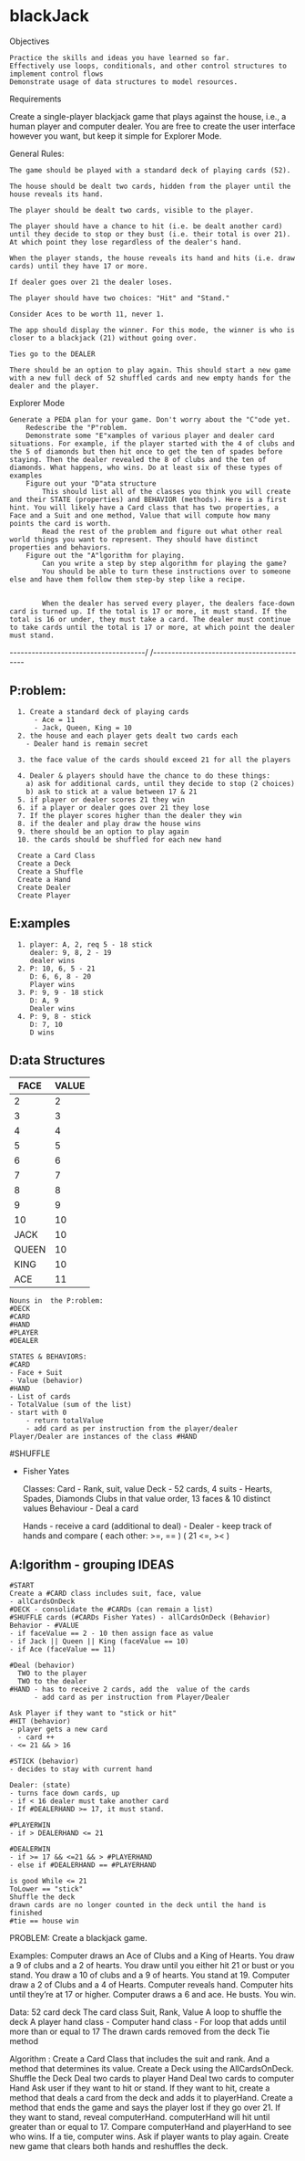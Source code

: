 # blackJack

Objectives

    Practice the skills and ideas you have learned so far.
    Effectively use loops, conditionals, and other control structures to implement control flows
    Demonstrate usage of data structures to model resources.

Requirements

Create a single-player blackjack game that plays against the house, i.e., a human player and computer dealer. You are free to create the user interface however you want, but keep it simple for Explorer Mode.

General Rules:

    The game should be played with a standard deck of playing cards (52).

    The house should be dealt two cards, hidden from the player until the house reveals its hand.

    The player should be dealt two cards, visible to the player.

    The player should have a chance to hit (i.e. be dealt another card) until they decide to stop or they bust (i.e. their total is over 21). At which point they lose regardless of the dealer's hand.

    When the player stands, the house reveals its hand and hits (i.e. draw cards) until they have 17 or more.

    If dealer goes over 21 the dealer loses.

    The player should have two choices: "Hit" and "Stand."

    Consider Aces to be worth 11, never 1.

    The app should display the winner. For this mode, the winner is who is closer to a blackjack (21) without going over.

    Ties go to the DEALER

    There should be an option to play again. This should start a new game with a new full deck of 52 shuffled cards and new empty hands for the dealer and the player.

Explorer Mode

    Generate a PEDA plan for your game. Don't worry about the "C"ode yet.
        Redescribe the "P"roblem.
        Demonstrate some "E"xamples of various player and dealer card situations. For example, if the player started with the 4 of clubs and the 5 of diamonds but then hit once to get the ten of spades before staying. Then the dealer revealed the 8 of clubs and the ten of diamonds. What happens, who wins. Do at least six of these types of examples
        Figure out your "D"ata structure
            This should list all of the classes you think you will create and their STATE (properties) and BEHAVIOR (methods). Here is a first hint. You will likely have a Card class that has two properties, a Face and a Suit and one method, Value that will compute how many points the card is worth.
            Read the rest of the problem and figure out what other real world things you want to represent. They should have distinct properties and behaviors.
        Figure out the "A"lgorithm for playing.
            Can you write a step by step algorithm for playing the game?
            You should be able to turn these instructions over to someone else and have them follow them step-by step like a recipe.


            When the dealer has served every player, the dealers face-down card is turned up. If the total is 17 or more, it must stand. If the total is 16 or under, they must take a card. The dealer must continue to take cards until the total is 17 or more, at which point the dealer must stand.

-------------------------------------/ /-------------------------------------------

## P:roblem:

      1. Create a standard deck of playing cards
          - Ace = 11
          - Jack, Queen, King = 10
      2. the house and each player gets dealt two cards each
        - Dealer hand is remain secret

      3. the face value of the cards should exceed 21 for all the players

      4. Dealer & players should have the chance to do these things:
        a) ask for additional cards, until they decide to stop (2 choices)
        b) ask to stick at a value between 17 & 21
      5. if player or dealer scores 21 they win
      6. if a player or dealer goes over 21 they lose
      7. If the player scores higher than the dealer they win
      8. if the dealer and play draw the house wins
      9. there should be an option to play again
      10. the cards should be shuffled for each new hand

      Create a Card Class
      Create a Deck
      Create a Shuffle
      Create a Hand
      Create Dealer
      Create Player

## E:xamples

      1. player: A, 2, req 5 - 18 stick
         dealer: 9, 8, 2 - 19
         dealer wins
      2. P: 10, 6, 5 - 21
         D: 6, 6, 8 - 20
         Player wins
      3. P: 9, 9 - 18 stick
         D: A, 9
         Dealer wins
      4. P: 9, 8 - stick
         D: 7, 10
         D wins

## D:ata Structures

| FACE  | VALUE |
| ----- | ----- |
| 2     | 2     |
| 3     | 3     |
| 4     | 4     |
| 5     | 5     |
| 6     | 6     |
| 7     | 7     |
| 8     | 8     |
| 9     | 9     |
| 10    | 10    |
| JACK  | 10    |
| QUEEN | 10    |
| KING  | 10    |
| ACE   | 11    |

    Nouns in  the P:roblem:
    #DECK
    #CARD
    #HAND
    #PLAYER
    #DEALER

    STATES & BEHAVIORS:
    #CARD
    - Face + Suit
    - Value (behavior)
    #HAND
    - List of cards
    - TotalValue (sum of the list)
    - start with 0
        - return totalValue
        - add card as per instruction from the player/dealer
    Player/Dealer are instances of the class #HAND

#SHUFFLE

- Fisher Yates

  Classes:
  Card - Rank, suit, value
  Deck - 52 cards, 4 suits - Hearts, Spades, Diamonds Clubs in that value order, 13 faces & 10 distinct values
  Behaviour - Deal a card
  <!-- - so 9 of Hearts is worth more than the 9 of clubs -->
  Hands - receive a card (additional to deal) - Dealer - keep track of hands and compare ( each other: >=, == ) ( 21 <=, >< )

## A:lgorithm - grouping IDEAS

    #START
    Create a #CARD class includes suit, face, value
    - allCardsOnDeck
    #DECK - consolidate the #CARDs (can remain a list)
    #SHUFFLE cards (#CARDs Fisher Yates) - allCardsOnDeck (Behavior)
    Behavior - #VALUE
    - if faceValue == 2 - 10 then assign face as value
    - if Jack || Queen || King (faceValue == 10)
    - if Ace (faceValue == 11)

    #Deal (behavior)
      TWO to the player
      TWO to the dealer
    #HAND - has to receive 2 cards, add the  value of the cards
          - add card as per instruction from Player/Dealer

    Ask Player if they want to "stick or hit"
    #HIT (behavior)
    - player gets a new card
      - card ++
    - <= 21 && > 16

    #STICK (behavior)
    - decides to stay with current hand

    Dealer: (state)
    - turns face down cards, up
    - if < 16 dealer must take another card
    - If #DEALERHAND >= 17, it must stand.

    #PLAYERWIN
    - if > DEALERHAND <= 21

    #DEALERWIN
    - if >= 17 && <=21 && > #PLAYERHAND
    - else if #DEALERHAND == #PLAYERHAND

    is good While <= 21
    ToLower == "stick"
    Shuffle the deck
    drawn cards are no longer counted in the deck until the hand is finished
    #tie == house win

<!-- Group PEDA -->

PROBLEM: Create a blackjack game.

Examples:
Computer draws an Ace of Clubs and a King of Hearts. You draw a 9 of clubs and a 2 of hearts. You draw until you either hit 21 or bust or you stand.
You draw a 10 of clubs and a 9 of hearts. You stand at 19. Computer draw a 2 of Clubs and a 4 of Hearts. Computer reveals hand. Computer hits until they’re at 17 or higher. Computer draws a 6 and ace. He busts. You win.

Data:
52 card deck
The card class
Suit, Rank, Value
A loop to shuffle the deck
A player hand class -
Computer hand class - For loop that adds until more than or equal to 17
The drawn cards removed from the deck
Tie method

Algorithm :
Create a Card Class that includes the suit and rank. And a method that determines its value.
Create a Deck using the AllCardsOnDeck.
Shuffle the Deck
Deal two cards to player Hand
Deal two cards to computer Hand
Ask user if they want to hit or stand.
If they want to hit, create a method that deals a card from the deck and adds it to playerHand.
Create a method that ends the game and says the player lost if they go over 21.
If they want to stand, reveal computerHand.
computerHand will hit until greater than or equal to 17.
Compare computerHand and playerHand to see who wins.
If a tie, computer wins.
Ask if player wants to play again.
Create new game that clears both hands and reshuffles the deck.
